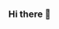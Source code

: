 ### Hi there 👋
<!--
# :rocket: About Me
- :mortar_board: 
- 🌱 I’m currently learning on Pijarcamp, Freecodecamp and Dicoding
- 👯 I’m looking to collaborate on
- 💬 Ask me about
- 📫 How to reach me:
- ⚡ Fun fact: Astrophile

# :trophy: Achievements
<ul>
  <li></li>
  <li></li>
</ul>

# :clipboard: Skills
HTML, CSS, Bootstrap, JavaScript, jQuery, React JS, Next JS, React Native, Laravel, CodeIgniter, Java, .NET, C#, C++, Python, Mysql, Postgre SQL, SQL Server

# Social Media
-->

<!--
**altrawan/altrawan** is a ✨ _special_ ✨ repository because its `README.md` (this file) appears on your GitHub profile.

Here are some ideas to get you started:

- 🌱 I’m currently learning 
- 👯 I’m looking to collaborate on ...
- 🤔 I’m looking for help with ...
- 💬 Ask me about ...
- 📫 How to reach me: ...
- 😄 Pronouns: ...
- ⚡ Fun fact: ...

![github](https://img.shields.io/badge/GitHub-000000?style=for-the-badge&logo=GitHub&logoColor=white)]
-->
